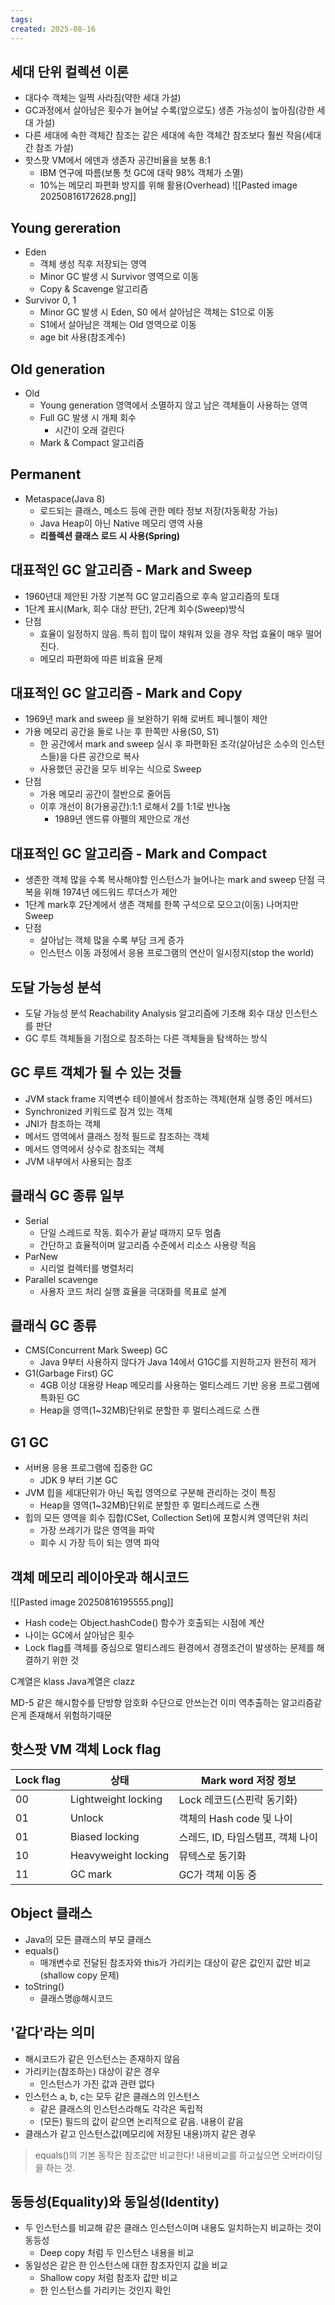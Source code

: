 ```yaml
---
tags: 
created: 2025-08-16
---
```

## 세대 단위 컬렉션 이론
- 대다수 객체는 일찍 사라짐(약한 세대 가설)
- GC과정에서 살아남은 횟수가 늘어날 수록(앞으로도) 생존 가능성이 높아짐(강한 세대 가설)
- 다른 세대에 속한 객체간 참조는 같은 세대에 속한 객체간 참조보다 훨씬 작음(세대 간 참조 가설)
- 핫스팟 VM에서 에덴과 생존자 공간비율을 보통 8:1
	- IBM 연구에 따름(보통 첫 GC에 대락 98% 객체가 소멸)
	- 10%는 메모리 파편화 방지를 위해 활용(Overhead)
![[Pasted image 20250816172628.png]]

## Young gereration
- Eden
	- 객체 생성 직후 저장되는 영역
	- Minor GC 발생 시 Survivor 영역으로 이동
	- Copy & Scavenge 알고리즘
- Survivor 0, 1
	- Minor GC 발생 시 Eden, S0 에서 살아남은 객체는 S1으로 이동
	- S1에서 살아남은 객체는 Old 영역으로 이동
	- age bit 사용(참조계수)

## Old generation
- Old
	- Young generation 영역에서 소멸하지 않고 남은 객체들이 사용하는 영역
	- Full GC 발생 시 개체 회수
		- 시간이 오래 걸린다
	- Mark & Compact 알고리즘

## Permanent
- Metaspace(Java 8)
	- 로드되는 클래스, 메소드 등에 관한 메타 정보 저장(자동확장 가능)
	- Java Heap이 아닌 Native 메모리 영역 사용
	- **리플렉션 클래스 로드 시 사용(Spring)**

## 대표적인 GC 알고리즘 - Mark and Sweep
- 1960년대 제안된 가장 기본적 GC 알고리즘으로 후속 알고리즘의 토대
- 1단계 표시(Mark, 회수 대상 판단), 2단계 회수(Sweep)방식
- 단점
	- 효율이 일정하지 않음. 특히 힙이 많이 채워져 있을 경우 작업 효율이 매우 떨어진다.
	- 메모리 파편화에 따른 비효율 문제


## 대표적인 GC 알고리즘 - Mark and Copy
- 1969년 mark and sweep 을 보완하기 위해 로버트 페니첼이 제안
- 가용 메모리 공간을 둘로 나눈 후 한쪽만 사용(S0, S1)
	- 한 공간에서 mark and sweep 실시 후 파편화된 조각(살아남은 소수의 인스턴스들)을 다른 공간으로 복사
	- 사용했던 공간을 모두 비우는 식으로 Sweep
- 단점
	- 가용 메모리 공간이 절반으로 줄어듬
	- 이후 개선이 8(가용공간):1:1 로해서 2를 1:1로 반나눔
		- 1989년 엔드류 아펠의 제안으로 개선
## 대표적인 GC 알고리즘 - Mark and Compact
- 생존한 객체 많을 수록 복사해야할 인스턴스가 늘어나는 mark and sweep 단점 극복을 위해 1974년 에드워드 루더스가 제안
- 1단계 mark후 2단계에서 생존 객체를 한쪽 구석으로 모으고(이동) 나머지만 Sweep
- 단점
	- 살아남는 객체 많을 수록 부담 크게 증가
	- 인스턴스 이동 과정에서 응용 프로그램의 연산이 일시정지(stop the world)
## 도달 가능성 분석
- 도달 가능성 분석 Reachability Analysis 알고리즘에 기초해 회수 대상 인스턴스를 판단
- GC 루트 객체들을 기점으로 참조하는 다른 객체들을 탐색하는 방식

## GC 루트 객체가 될 수 있는 것들
- JVM stack frame 지역변수 테이블에서 참조하는 객체(현재 실행 중인 메서드)
- Synchronized 키워드로 잠겨 있는 객체
- JNI가 참조하는 객체
- 메서드 영역에서 클래스 정적 필드로 참조하는 객체
- 메서드 영역에서 상수로 참조되는 객체
- JVM 내부에서 사용되는 참조

## 클래식 GC 종류 일부
- Serial
	- 단일 스레드로 작동. 회수가 끝날 때까지 모두 멈춤
	- 간단하고 효율적이며 알고리즘 수준에서 리소스 사용량 적음
- ParNew
	- 시리얼 컬렉터를 병렬처리
- Parallel scavenge
	- 사용자 코드 처리 실행 효율을 극대화를 목표로 설계
## 클래식 GC 종류
- CMS(Concurrent Mark Sweep) GC
	- Java 9부터 사용하지 않다가 Java 14에서 G1GC를 지원하고자 완전히 제거
- G1(Garbage First) GC
	- 4GB 이상 대용량 Heap 메모리를 사용하는 멀티스레드 기반 응용 프로그램에 특화된 GC
	- Heap을 영역(1~32MB)단위로 분할한 후 멀티스레드로 스캔
## G1 GC
- 서버용 응용 프로그램에 집중한 GC
	- JDK 9 부터 기본 GC
- JVM 힙을 세대단위가 아닌 독립 영역으로 구분해 관리하는 것이  특징
	- Heap을 영역(1~32MB)단위로 분할한 후 멀티스레드로 스캔
- 힙의 모든 영역을 회수 집합(CSet, Collection Set)에 포함시켜 영역단위 처리
	- 가장 쓰레기가 많은 영역을 파악
	- 회수 시 가장 득이 되는 영역 파악
## 객체 메모리 레이아웃과 해시코드
![[Pasted image 20250816195555.png]]
- Hash code는 Object.hashCode() 함수가 호출되는 시점에 계산
- 나이는 GC에서 살아남은 횟수
- Lock flag를 객체를 중심으로 멀티스레드 환경에서 경쟁조건이 발생하는 문제를 해결하기 위한 것

C계열은 klass Java계열은 clazz

MD-5 같은 해시함수를 단방향 암호화 수단으로 안쓰는건 이미 역추출하는 알고리즘같은게 존재해서 위험하기때문


## 핫스팟 VM 객체 Lock flag

| Lock flag | 상태                  | Mark word 저장 정보       |
| --------- | ------------------- | --------------------- |
| 00        | Lightweight locking | Lock 레코드(스핀락 동기화)     |
| 01        | Unlock              | 객체의 Hash code 및 나이    |
| 01        | Biased locking      | 스레드, ID, 타임스탬프, 객체 나이 |
| 10        | Heavyweight locking | 뮤텍스로 동기화              |
| 11        | GC mark             | GC가 객체 이동 중           |
## Object 클래스
- Java의 모든 클래스의 부모 클래스
- equals()
	- 매개변수로 전달된 참조자와 this가 가리키는 대상이 같은 값인지 값만 비교(shallow copy 문제)
- toString()
	- 클래스명@해시코드
## '같다'라는 의미
- 해시코드가 같은 인스턴스는 존재하지 않음
- 가리키는(참조하는) 대상이 같은 경우
	- 인스턴스가 가진 값과 관련 없다
- 인스턴스 a, b, c는 모두 같은 클래스의 인스턴스
	- 같은 클래스의 인스턴스라해도 각각은 독립적
	- (모든) 필드의 값이 같으면 논리적으로 같음. 내용이 같음
- 클래스가 같고 인스턴스값(메모리에 저장된 내용)까지 같은 경우
> equals()의 기본 동작은 참조값만 비교한다! 내용비교를 하고싶으면 오버라이딩을 하는 것.
## 동등성(Equality)와 동일성(Identity)
- 두 인스턴스를 비교해 같은 클래스 인스턴스이며 내용도 일치하는지 비교하는 것이 동등성
	- Deep copy 처럼 두 인스턴스 내용을 비교
- 동일성은 같은 한 인스턴스에 대한 참조자인지 값을 비교
	- Shallow copy 처럼 참조자 값만 비교
	- 한 인스턴스를 가리키는 것인지 확인